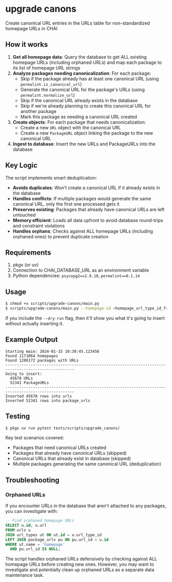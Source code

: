 # upgrade canons

Create canonical URL entries in the URLs table for non-standardized homepage URLs in CHAI

## How it works

1. **Get all homepage data**: Query the database to get ALL existing homepage URLs
   (including orphaned URLs) and map each package to its list of homepage URL strings
2. **Analyze packages needing canonicalization**: For each package:
   - Skip if the package already has at least one canonical URL
     (using `permalint.is_canonical_url`)
   - Generate the canonical URL for the package's URLs (using `permalint.normalize_url`)
   - Skip if the canonical URL already exists in the database
   - Skip if we're already planning to create this canonical URL for another package
   - Mark this package as needing a canonical URL created
3. **Create objects**: For each package that needs canonicalization:
   - Create a new `URL` object with the canonical URL
   - Create a new `PackageURL` object linking the package to the new canonical URL
4. **Ingest to database**: Insert the new URLs and PackageURLs into the database

## Key Logic

The script implements smart deduplication:

- **Avoids duplicates**: Won't create a canonical URL if it already exists in the database
- **Handles conflicts**: If multiple packages would generate the same canonical URL, only the first one processed gets it
- **Preserves existing**: Packages that already have canonical URLs are left untouched
- **Memory efficient**: Loads all data upfront to avoid database round-trips and constraint violations
- **Handles orphans**: Checks against ALL homepage URLs (including orphaned ones) to prevent duplicate creation

## Requirements

1. pkgx (or uv)
2. Connection to CHAI_DATABASE_URL as an environment variable
3. Python dependencies: `psycopg2==2.9.10`, `permalint==0.1.14`

## Usage

```bash
$ chmod +x scripts/upgrade-canons/main.py
$ scripts/upgrade-canons/main.py --homepage-id <homepage_url_type_id_from_chai>
```

If you include the `--dry-run` flag, then it'll show you what it's going to insert
without actually inserting it.

## Example Output

```
Starting main: 2024-01-15 10:30:45.123456
Found 1171064 homepages
Found 1206172 packages with URLs
----------------------------------------------------------------------------------------------------
Going to insert:
  45678 URLs
  52341 PackageURLs
----------------------------------------------------------------------------------------------------
Inserted 45678 rows into urls
Inserted 52341 rows into package_urls
```

## Testing

```bash
$ pkgx uv run pytest tests/scripts/upgrade_canons/
```

Key test scenarios covered:

- Packages that need canonical URLs created
- Packages that already have canonical URLs (skipped)
- Canonical URLs that already exist in database (skipped)
- Multiple packages generating the same canonical URL (deduplication)

## Troubleshooting

### Orphaned URLs

If you encounter URLs in the database that aren't attached to any packages, you can investigate with:

```sql
-- Find orphaned homepage URLs
SELECT u.id, u.url
FROM urls u
JOIN url_types ut ON ut.id = u.url_type_id
LEFT JOIN package_urls pu ON pu.url_id = u.id
WHERE ut.name = 'homepage'
  AND pu.url_id IS NULL;
```

The script handles orphaned URLs defensively by checking against ALL homepage URLs before creating new ones. However, you may want to investigate and potentially clean up orphaned URLs as a separate data maintenance task.
